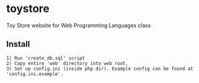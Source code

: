 toystore
========

Toy Store website for Web Programming Languages class

Install
-------
	1) Run 'create_db.sql' script
	2) Copy entire 'web' directory into web root.
	3) Set up config.ini (inside php dir). Example config can be found at 'config.ini.example'.
